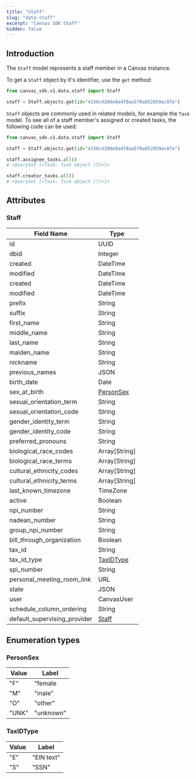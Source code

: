 ```yaml
---
title: "Staff"
slug: "data-staff"
excerpt: "Canvas SDK Staff"
hidden: false
---
```


## Introduction

The `Staff` model represents a staff member in a Canvas instance.

To get a `Staff` object by it's identifier, use the `get` method:

```python
from canvas_sdk.v1.data.staff import Staff

staff = Staff.objects.get(id="4150cd20de8a470aa570a852859ac87e")
```

`Staff` objects are commonly used in related models, for example the `Task` model.
To see all of a staff member's assigned or created tasks, the following code can be used:

```python
from canvas_sdk.v1.data.staff import Staff

staff = Staff.objects.get(id="4150cd20de8a470aa570a852859ac87e")

staff.assignee_tasks.all()
# <QuerySet [<Task: Task object (3)>]>

staff.creator_tasks.all()
# <QuerySet [<Task: Task object (7)>]>
```

## Attributes

### Staff

| Field Name                   | Type                    |
|------------------------------|-------------------------|
| id                           | UUID                    |
| dbid                         | Integer                 |
| created                      | DateTime                |
| modified                     | DateTime                |
| created                      | DateTime                |
| modified                     | DateTime                |
| prefix                       | String                  |
| suffix                       | String                  |
| first_name                   | String                  |
| middle_name                  | String                  |
| last_name                    | String                  |
| maiden_name                  | String                  |
| nickname                     | String                  |
| previous_names               | JSON                    |
| birth_date                   | Date                    |
| sex_at_birth                 | [PersonSex](#personsex) |
| sexual_orientation_term      | String                  |
| sexual_orientation_code      | String                  |
| gender_identity_term         | String                  |
| gender_identity_code         | String                  |
| preferred_pronouns           | String                  |
| biological_race_codes        | Array[String]           |
| biological_race_terms        | Array[String]           |
| cultural_ethnicity_codes     | Array[String]           |
| cultural_ethnicity_terms     | Array[String]           |
| last_known_timezone          | TimeZone                |
| active                       | Boolean                 |
| npi_number                   | String                  |
| nadean_number                | String                  |
| group_npi_number             | String                  |
| bill_through_organization    | Boolean                 |
| tax_id                       | String                  |
| tax_id_type                  | [TaxIDType](#taxidtype) |
| spi_number                   | String                  |
| personal_meeting_room_link   | URL                     |
| state                        | JSON                    |
| user                         | CanvasUser              |
| schedule_column_ordering     | String                  |
| default_supervising_provider | [Staff](#staff)         |

## Enumeration types

### PersonSex

| Value | Label     |
|-------|-----------|
| "F"   | "female   |
| "M"   | "male"    |
| "O"   | "other"   |
| "UNK" | "unknown" |

### TaxIDType

| Value | Label      |
|-------|------------|
| "E"   | "EIN text" |
| "S"   | "SSN"      |
